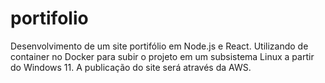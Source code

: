 # portifolio
Desenvolvimento de um site portifólio em Node.js e React. Utilizando de container no Docker para subir o projeto em um subsistema Linux a partir do Windows 11. A publicação do site será através da AWS.
